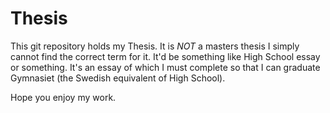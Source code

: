 # Thesis

This git repository holds my Thesis. It is _NOT_ a masters thesis I simply cannot find the correct term for it. It'd be something like High School essay or something. It's an essay of which I must complete so that I can graduate Gymnasiet (the Swedish equivalent of High School).

Hope you enjoy my work.
